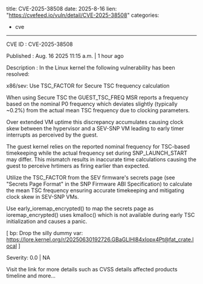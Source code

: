  
title: CVE-2025-38508
date: 2025-8-16
lien: "https://cvefeed.io/vuln/detail/CVE-2025-38508"
categories:
  - cve
---

CVE ID : CVE-2025-38508

Published :  Aug. 16
2025
11:15 a.m. | 1 hour ago

Description : In the Linux kernel
the following vulnerability has been resolved:

x86/sev: Use TSC_FACTOR for Secure TSC frequency calculation

When using Secure TSC
the GUEST_TSC_FREQ MSR reports a frequency based on
the nominal P0 frequency
which deviates slightly (typically ~0.2%) from
the actual mean TSC frequency due to clocking parameters.

Over extended VM uptime
this discrepancy accumulates
causing clock skew
between the hypervisor and a SEV-SNP VM
leading to early timer interrupts as
perceived by the guest.

The guest kernel relies on the reported nominal frequency for TSC-based
timekeeping
while the actual frequency set during SNP_LAUNCH_START may
differ. This mismatch results in inaccurate time calculations
causing the
guest to perceive hrtimers as firing earlier than expected.

Utilize the TSC_FACTOR from the SEV firmware's secrets page (see "Secrets
Page Format" in the SNP Firmware ABI Specification) to calculate the mean
TSC frequency
ensuring accurate timekeeping and mitigating clock skew in
SEV-SNP VMs.

Use early_ioremap_encrypted() to map the secrets page as
ioremap_encrypted() uses kmalloc() which is not available during early TSC
initialization and causes a panic.

  [ bp: Drop the silly dummy var:
    https://lore.kernel.org/r/20250630192726.GBaGLlHl84xIopx4Pt@fat_crate.local ]

Severity: 0.0 | NA

Visit the link for more details
such as CVSS details
affected products
timeline
and more...
